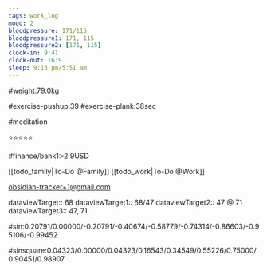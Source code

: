```yaml
---
tags: work_log
mood: 2
bloodpressure: 171/115
bloodpressure1: 171, 115
bloodpressure2: [171, 115]
clock-in: 9:41
clock-out: 16:9
sleep: 9:13 pm/5:51 am
---
```


#weight:79.0kg

#exercise-pushup:39
#exercise-plank:38sec

#meditation

⭐⭐⭐⭐⭐

#finance/bank1:-2.9USD

[[todo_family|To-Do @Family]]
[[todo_work|To-Do @Work]]

obsidian-tracker+1@gmail.com


dataviewTarget:: 68
dataviewTarget1:: 68/47
dataviewTarget2:: 47 @ 71
dataviewTarget3:: 47, 71

#sin:0.20791/0.00000/-0.20791/-0.40674/-0.58779/-0.74314/-0.86603/-0.95106/-0.99452

#sinsquare:0.04323/0.00000/0.04323/0.16543/0.34549/0.55226/0.75000/0.90451/0.98907

